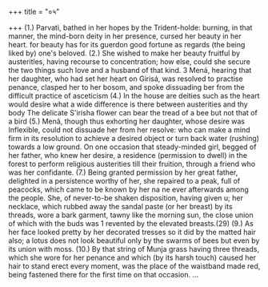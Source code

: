 +++
title = "०५"

+++
(1.) Parvati, bathed in her hopes by the Trident-holde: burning, in that manner, the mind-born deity in her presence, cursed her beauty in her heart. for beauty has for its guerdon good fortune as regards (the being liked by) one's beloved. 
(2.) She wished to make her beauty fruitful by austeritles, having recourse to concentration; how else, could she secure the two things such love and a husband of that kind. 
3 Mená, hearing that her daughter, who had set her heart on Girisá, was resolved to practise penance, clasped her to her bosom, and spoke dissuading ber from the difficult practice of asceticism 
(4.) In the house are deities such as the heart would desire what a wide difference is there between austerities and thy body The delicate S'irisha flower can bear the tread of a bee but not that of a bird 
(5.) Menâ, though thus exhorting her daughter, whose desire was Inflexible, could not dissuade her from her resolve: who can make a mind firm in its resolution to achieve a desired object or turn back water (rushing) towards a low ground. 
On one occasion that steady-minded girl, begged of her father, who knew her desire, a residence (permission to dwell) in the forest to perform religious austerities till their fruition, through a friend who was her confidante. 
(7.) Being granted permission by her great father, delighted in a persistence worthy of her, she repaired to a peak, full of peacocks, which came to be known by her na ne ever afterwards among the people. 
She, of never-to-be shaken disposition, having given u; her necklace, which rubbed away the sandal paste (or her breast) by its threads, wore a bark garment, tawny like the morning sun, the close union of which with the buds was 1 revented by the elevated breasts.(29) 
(9.) As her face looked pretty by her decorated tresses so it did by the matted hair also; a lotus does not look beautiful only by the swarms of bees but even by its union with moss. 
(10.) By that string of Munja grass having three threads, which she wore for her penance and which (by its harsh touch) caused her hair to stand erect every moment, was the place of the waistband made red, being fastened there for the first time on that occasion. 
…


